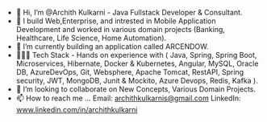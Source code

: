 - 👋 Hi, I’m @Archith Kulkarni - Java Fullstack Developer & Consultant.
- 👀 I build Web,Enterprise, and intrested in Mobile Application Development and worked in various domain projects (Banking, Healthcare, Life Science, Home Automation).
- 🌱 I’m currently building an application called ARCENDOW.
- 👨🏻‍💻 Tech Stack - Hands on experience with ( Java, Spring, Spring Boot, Microservices, Hibernate, Docker & Kubernetes, Angular, MySQL, Oracle DB, AzureDevOps, Git, Websphere, 
                   Apache Tomcat, RestAPI, Spring security, JWT, MongoDB, Junit & Mockito, Azure Devops, Redis, Kafka ).
- 💞️ I’m looking to collaborate on New Concepts, Various Domain Projects.
- 📫 How to reach me ... 
Email: archithkulkarnis@gmail.com
LinkedIn: www.linkedin.com/in/archithkulkarni

